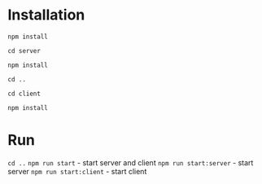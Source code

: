 # Installation

`npm install`

`cd server`

`npm install`

`cd ..`

`cd client`

`npm install`

# Run

`cd ..`
`npm run start` - start server and client
`npm run start:server` - start server
`npm run start:client` - start client
